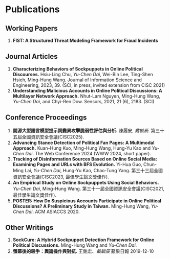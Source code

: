 # Publications

## Working Papers

1. **FIST: A Structured Threat Modeling Framework for Fraud Incidents**

## Journal Articles

1. **Characterizing Behaviors of Sockpuppets in Online Political Discourses.** Hsiu-Ling Chu, *Yu-Chen Dai*, Wei-Bin Lee, Ting-Shen Hsieh, Ming-Hung Wang. Journal of Information Science and Engineering, 2023, 39. (SCI, in press, invited extension from CISC 2021)
2. **Understanding Malicious Accounts in Online Political Discussions: A Multilayer Network Approach.** Nhut-Lam Nguyen, Ming-Hung Wang, *Yu-Chen Dai*, and Chyi-Ren Dow. Sensors, 2021, 21 (6), 2183. (SCI)

## Conference Proceedings

1. **開源大型語言模型提示詞變異攻擊脆弱性評估與分析.** 陳履安, *戴毓辰*. 第三十五屆全國資訊安全會議(CISC2025).
2. **Advancing Stance Detection of Political Fan Pages: A Multimodal Approach.** Kuan-Hung Kuo, Ming-Hung Wang, Hung-Yu Kao and *Yu-Chen Dai*. The Web Conference 2024 (WWW 2024, short paper).
3. **Tracking of Disinformation Sources Based on Online Social Media: Examining Pages and URLs with BFS Evolution.** Yi-Hua Guo, Chun-Ming Lai, *Yu-Chen Dai*, Hung-Yu Kao, Chao-Tung Yang. 第三十三屆全國資訊安全會議(CISC2023, 最佳學生論文獎佳作).
4. **An Empirical Study on Online Sockpuppets Using Social Behaviors.** *Yu-Chen Dai*, Ming-Hung Wang. 第三十一屆全國資訊安全會議(CISC2021, 最佳學生論文獎佳作).
5. **POSTER: How Do Suspicious Accounts Participate in Online Political Discussions? A Preliminary Study in Taiwan.** Ming-Hung Wang, *Yu-Chen Dai*. ACM ASIACCS 2020.

## Other Writings
1. **SockCure: A Hybrid Sockpuppet Detection Framework for Online Political Discussions.** Ming-Hung Wang and *Yu-Chen Dai*.
2. **螢幕後的殺手：輿論操作與對抗.** 王銘宏、*戴毓辰* 蘋果日報 2019-12-10

